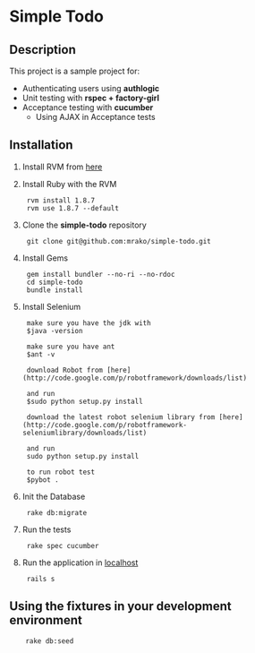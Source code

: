 # Simple Todo

## Description

This project is a sample project for:

* Authenticating users using **authlogic**
* Unit testing with **rspec + factory-girl**
* Acceptance testing with **cucumber**
  * Using AJAX in Acceptance tests

## Installation

1. Install RVM from [here](http://rvm.beginrescueend.com/)

1. Install Ruby with the RVM

        rvm install 1.8.7
        rvm use 1.8.7 --default

1. Clone the **simple-todo** repository

        git clone git@github.com:mrako/simple-todo.git
    
1. Install Gems

        gem install bundler --no-ri --no-rdoc
        cd simple-todo
        bundle install

1. Install Selenium
		
		make sure you have the jdk with
		$java -version

		make sure you have ant
		$ant -v

		download Robot from [here](http://code.google.com/p/robotframework/downloads/list)

		and run
		$sudo python setup.py install

		download the latest robot selenium library from [here](http://code.google.com/p/robotframework-seleniumlibrary/downloads/list)

		and run
		sudo python setup.py install

		to run robot test
		$pybot .

1. Init the Database

        rake db:migrate

1. Run the tests

        rake spec cucumber

1. Run the application in [localhost](http://localhost:3000)

        rails s

## Using the fixtures in your development environment

        rake db:seed
